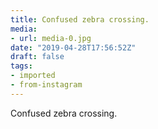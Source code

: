 ```yaml
---
title: Confused zebra crossing.
media:
- url: media-0.jpg
date: "2019-04-28T17:56:52Z"
draft: false
tags:
- imported
- from-instagram
---
```

Confused zebra crossing.
